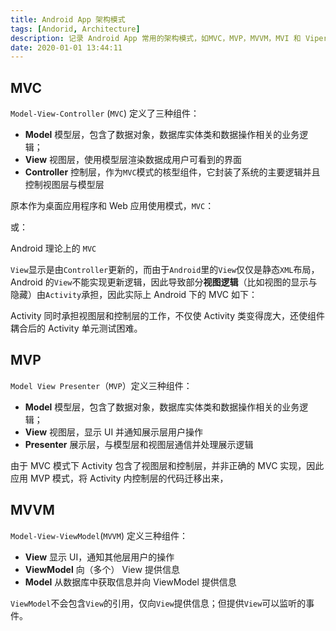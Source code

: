 ```yaml
---
title: Android App 架构模式
tags: [Andorid, Architecture]
description: 记录 Android App 常用的架构模式，如MVC，MVP，MVVM，MVI 和 Viper
date: 2020-01-01 13:44:11
---
```


## MVC

`Model-View-Controller` (`MVC`) 定义了三种组件：

- **Model** 模型层，包含了数据对象，数据库实体类和数据操作相关的业务逻辑；
- **View** 视图层，使用模型层渲染数据成用户可看到的界面
- **Controller** 控制层，作为`MVC`模式的核型组件，它封装了系统的主要逻辑并且控制视图层与模型层

原本作为桌面应用程序和 Web 应用使用模式，`MVC`：

或：

Android 理论上的 `MVC`

`View`显示是由`Controller`更新的，而由于`Android`里的`View`仅仅是静态`XML`布局，Android 的`View`不能实现更新逻辑，因此导致部分**视图逻辑**（比如视图的显示与隐藏）由`Activity`承担，因此实际上 Android 下的 MVC 如下：

Activity 同时承担视图层和控制层的工作，不仅使 Activity 类变得庞大，还使组件耦合后的 Activity 单元测试困难。

## MVP

`Model View Presenter`（`MVP`）定义三种组件：

- **Model** 模型层，包含了数据对象，数据库实体类和数据操作相关的业务逻辑；
- **View** 视图层，显示 UI 并通知展示层用户操作
- **Presenter** 展示层，与模型层和视图层通信并处理展示逻辑

由于 MVC 模式下 Activity 包含了视图层和控制层，并非正确的 MVC 实现，因此应用 MVP 模式，将 Activity 内控制层的代码迁移出来，

## MVVM

`Model-View-ViewModel`(`MVVM`) 定义三种组件：

- **View** 显示 UI，通知其他层用户的操作
- **ViewModel** 向（多个） View 提供信息
- **Model** 从数据库中获取信息并向 ViewModel 提供信息

`ViewModel`不会包含`View`的引用，仅向`View`提供信息；但提供`View`可以监听的事件。
